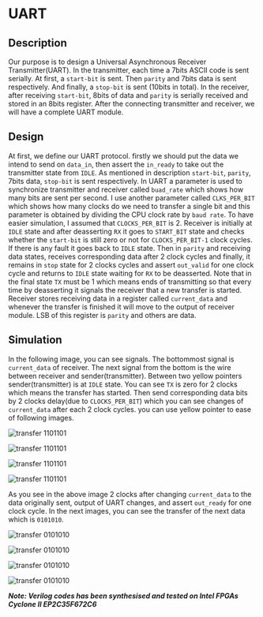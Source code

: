 # UART

## Description

Our purpose is to design a Universal Asynchronous Receiver Transmitter(UART).
In the transmitter, each time a 7bits ASCII code is sent serially. At first, a `start-bit` is sent. Then `parity` and 7bits data is sent respectively. And finally, a `stop-bit` is sent (10bits in total).
In the receiver, after receiving `start-bit`, 8bits of data and `parity` is serially received and stored in an 8bits register.
After the connecting transmitter and receiver, we will have a complete UART module.

## Design

At first, we define our UART protocol. firstly we should put the data we intend to send on `data_in`, then assert the `in_ready` to take out the transmitter state from `IDLE`. As mentioned in description `start-bit`, `parity`, 7bits data, `stop-bit` is sent respectively. 
In UART a parameter is used to synchronize transmitter and receiver called `buad_rate` which shows how many bits are sent per second. I use another parameter called `CLKS_PER_BIT` which shows how many clocks do we need to transfer a single bit and this parameter is obtained by dividing the CPU clock rate by `baud rate`. To have easier simulation, I assumed that `CLOCKS_PER_BIT` is 2. 
Receiver is initially at `IDLE` state and after deasserting `RX` it goes to `START_BIT` state and checks whether the `start-bit` is still zero or not for `CLOCKS_PER_BIT-1` clock cycles. If there is any fault it goes back to `IDLE` state. Then in `parity` and receiving data states, receives corresponding data after 2 clock cycles and finally, it remains in `stop` state for 2 clocks cycles and assert `out_valid` for one clock cycle and returns to `IDLE` state waiting for `RX` to be deasserted. Note that in the final state `TX` must be 1 which means ends of transmitting so that every time by deasserting it signals the receiver that a new transfer is started.
Receiver stores receiving data in a register called `current_data` and whenever the transfer is finished it will move to the output of receiver module. LSB of this register is `parity` and others are data. 

## Simulation

In the following image, you can see signals. The bottommost signal is `current_data` of receiver. The next signal from the bottom is the wire between receiver and sender(transmitter). Between two yellow pointers sender(transmitter) is at `IDLE` state. You can see `TX` is zero for 2 clocks which means the transfer has started. Then send corresponding data bits by 2 clocks delay(due to `CLOCKS_PER_BIT`) which you can see changes of `current_data` after each 2 clock cycles. you can use yellow pointer to ease of following images.

![transfer 1101101](https://github.com/sepehrMSP/digital-system-design-laboratory/tree/master/UART/images/uart1.JPG)

![transfer 1101101](https://github.com/sepehrMSP/digital-system-design-laboratory/tree/master/UART/images/uart2.JPG)

![transfer 1101101](https://github.com/sepehrMSP/digital-system-design-laboratory/tree/master/UART/images/uart3.JPG)

![transfer 1101101](https://github.com/sepehrMSP/digital-system-design-laboratory/tree/master/UART/images/uart4.JPG)

As you see in the above image 2 clocks after changing `current_data` to the data originally sent, output of UART changes, and assert `out_ready` for one clock cycle. In the next images, you can see the transfer of the next data which is `0101010`.

![transfer 0101010](https://github.com/sepehrMSP/digital-system-design-laboratory/tree/master/UART/images/uart5.JPG)

![transfer 0101010](https://github.com/sepehrMSP/digital-system-design-laboratory/tree/master/UART/images/uart6.JPG)

![transfer 0101010](https://github.com/sepehrMSP/digital-system-design-laboratory/tree/master/UART/images/uart7.JPG)

![transfer 0101010](https://github.com/sepehrMSP/digital-system-design-laboratory/tree/master/UART/images/uart8.JPG)

***Note: Verilog codes has been synthesised and tested on Intel FPGAs Cyclone II EP2C35F672C6***
